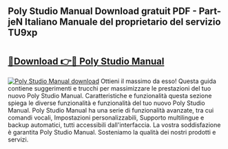 ## Poly Studio Manual Download gratuit PDF - Part-jeN Italiano Manuale del proprietario del servizio TU9xp

# <h2><a href="http://dfa47cy.blite.top/?on=Poly+Studio+Manual">🔗Download 👉🔴 Poly Studio Manual</a></h2>

[![Poly Studio Manual download](https://i.imgur.com/lujVjoI.png)](http://dfa47cy.blite.top/?on=Poly+Studio+Manual)
Ottieni il massimo da esso! Questa guida contiene suggerimenti e trucchi per massimizzare le prestazioni del tuo nuovo Poly Studio Manual. Caratteristiche e funzionalità questa sezione spiega le diverse funzionalità e funzionalità del tuo nuovo Poly Studio Manual. Poly Studio Manual ha una serie di funzionalità avanzate, tra cui comandi vocali, Impostazioni personalizzabili, Supporto multilingue e backup automatici, tutti accessibili dall'interfaccia. La vostra soddisfazione è garantita Poly Studio Manual. Sosteniamo la qualità dei nostri prodotti e servizi.
